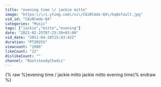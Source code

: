 ```yaml
---
title: "evening time \/ jackie mitto"
image: "https:\/\/i.ytimg.com\/vi\/C8zNlmde-Q4\/hqdefault.jpg"
vid_id: "C8zNlmde-Q4"
categories: "Music"
tags: ["jackie","mitto","evening"]
date: "2022-02-25T07:23:39+03:00"
vid_date: "2011-04-28T15:43:42Z"
duration: "PT2M25S"
viewcount: "2086"
likeCount: "22"
dislikeCount: ""
channel: "RootsteadyChadii"
---
```

{% raw %}evening time / jackie mitto jackie mitto evening time{% endraw %}
